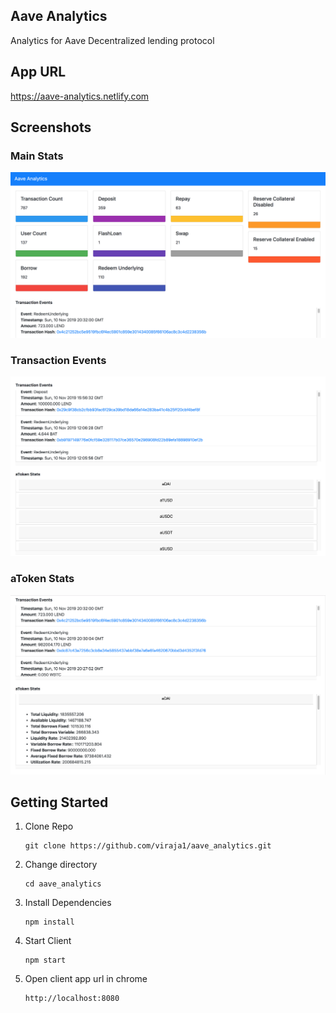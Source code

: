 ## Aave Analytics
Analytics for Aave Decentralized lending protocol

## App URL
https://aave-analytics.netlify.com

## Screenshots

### Main Stats
![](screenshots/aave_1.png)

### Transaction Events
![](screenshots/aave_2.png)

### aToken Stats
![](screenshots/aave_3.png)


## Getting Started

1) Clone Repo

    ```
    git clone https://github.com/viraja1/aave_analytics.git
    ```

2) Change directory
    
   ```
   cd aave_analytics
   ```

3) Install Dependencies
   
   ```
   npm install
   ```

4) Start Client

   ```
   npm start 
   ```
   
5) Open client app url in chrome

   ```
   http://localhost:8080
   ```
